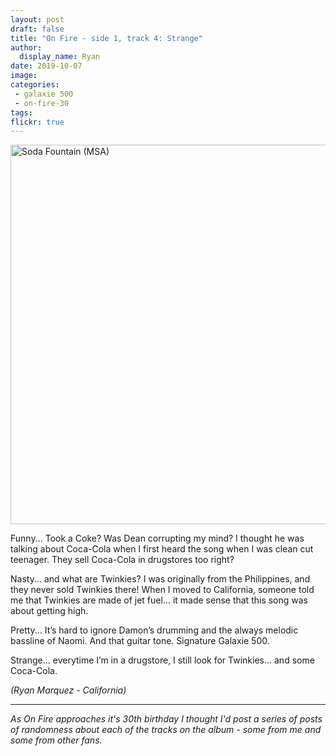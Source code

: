 ```yaml
---
layout: post
draft: false
title: "On Fire - side 1, track 4: Strange"
author:
  display_name: Ryan
date: 2019-10-07
image: 
categories:
 - galaxie 500
 - on-fire-30
tags:
flickr: true
---
```

<a data-flickr-embed="true"  href="https://www.flickr.com/photos/missouristatearchives/8598934010/" title="Soda Fountain (MSA)"><img src="https://live.staticflickr.com/8237/8598934010_5c45df00bd_c.jpg" width="800" height="607" alt="Soda Fountain (MSA)"></a>

Funny... Took a Coke? Was Dean corrupting my mind? I thought he was talking about Coca-Cola when I first heard the song when I was clean cut teenager. They sell Coca-Cola in drugstores too right?

Nasty... and what are Twinkies? I was originally from the Philippines, and they never sold Twinkies there! When I moved to California, someone told me that Twinkies are made of jet fuel... it made sense that this song was about getting high. 

Pretty... It’s hard to ignore Damon’s drumming and the always melodic bassline of Naomi. And that guitar tone. Signature Galaxie 500.

Strange... everytime I’m in a drugstore, I still look for Twinkies... and some Coca-Cola. 

_(Ryan Marquez - California)_


---

_As On Fire approaches it's 30th birthday I thought I'd post a series of posts of randomness about each of the tracks on the album - some from me and some from other fans._
